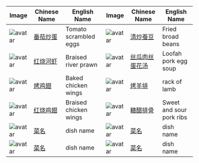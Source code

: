 | Image | Chinese Name | English Name | Image | Chinese Name | English Name |
| ------ | ------ | ------ | ------ | ------ | ------ |
| ![avatar](https://github.com/hzhou81/ChineseCooking/blob/master/images/%E7%95%AA%E8%8C%84%E7%82%92%E8%9B%8B8.jpg) | [番茄炒蛋](https://github.com/hzhou81/ChineseCooking/blob/master/%E7%95%AA%E8%8C%84%E7%82%92%E8%9B%8B.md) | Tomato scrambled eggs | ![avatar](https://github.com/hzhou81/ChineseCooking/blob/master/images/%E6%B8%85%E7%82%92%E8%9A%95%E8%B1%861.jpg) | [清炒蚕豆](https://github.com/hzhou81/ChineseCooking/blob/master/%E6%B8%85%E7%82%92%E8%9A%95%E8%B1%86.md) | Fried broad beans |
| ![avatar](https://github.com/hzhou81/ChineseCooking/blob/master/images/%E7%BA%A2%E7%83%A7%E6%B2%B3%E8%99%BE1.jpg) | [红烧河虾](https://github.com/hzhou81/ChineseCooking/blob/master/%E7%BA%A2%E7%83%A7%E6%B2%B3%E8%99%BE.md) | Braised river prawn | ![avatar](https://github.com/hzhou81/ChineseCooking/blob/master/images/%E4%B8%9D%E7%93%9C%E8%82%89%E4%B8%9D%E8%9B%8B%E8%8A%B1%E6%B1%A41.jpg) | [丝瓜肉丝蛋花汤](https://github.com/hzhou81/ChineseCooking/blob/master/%E4%B8%9D%E7%93%9C%E8%82%89%E4%B8%9D%E8%9B%8B%E8%8A%B1%E6%B1%A4.md) | Loofah pork egg soup |
| ![avatar](https://github.com/hzhou81/ChineseCooking/blob/master/images/%E7%83%A4%E9%B8%A1%E7%BF%851.jpg) | [烤鸡翅](https://github.com/hzhou81/ChineseCooking/blob/master/%E7%83%A4%E9%B8%A1%E7%BF%85.md) | Baked chicken wings | ![avatar](https://github.com/hzhou81/ChineseCooking/blob/master/images/%E7%83%A4%E7%BE%8A%E6%8E%921.jpg) | [烤羊排](https://github.com/hzhou81/ChineseCooking/blob/master/%E7%83%A4%E7%BE%8A%E6%8E%92.md) | rack of lamb |
| ![avatar](https://github.com/hzhou81/ChineseCooking/blob/master/images/%E7%BA%A2%E7%83%A7%E9%B8%A1%E7%BF%851.JPG) | [红烧鸡翅](https://github.com/hzhou81/ChineseCooking/blob/master/%E7%BA%A2%E7%83%A7%E9%B8%A1%E7%BF%85.md) | Braised chicken wings | ![avatar](https://github.com/hzhou81/ChineseCooking/blob/master/images/%E7%B3%96%E9%86%8B%E6%8E%92%E9%AA%A8.jpg) | [糖醋排骨](https://github.com/hzhou81/ChineseCooking/blob/master/%E7%B3%96%E9%86%8B%E6%8E%92%E9%AA%A8.md) | Sweet and sour pork ribs |
| ![avatar](.jpg) | [菜名](.md) | dish name | ![avatar](.jpg) | [菜名](.md) | dish name |
| ![avatar](.jpg) | [菜名](.md) | dish name | ![avatar](.jpg) | [菜名](.md) | dish name |